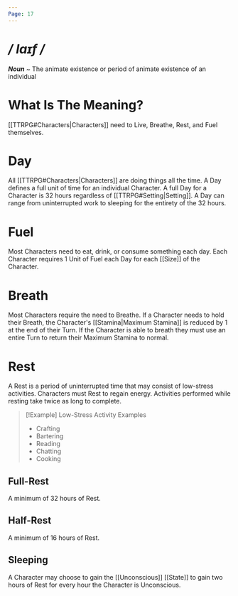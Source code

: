 ```yaml
---
Page: 17
---
```

# */ laɪf /*
***Noun*** ~ The animate existence or period of animate existence of an individual
# What Is The Meaning?
[[TTRPG#Characters|Characters]] need to Live, Breathe, Rest, and Fuel themselves.
# Day
All [[TTRPG#Characters|Characters]] are doing things all the time. A Day defines a full unit of time for an individual Character. A full Day for a Character is 32 hours regardless of [[TTRPG#Setting|Setting]]. A Day can range from uninterrupted work to sleeping for the entirety of the 32 hours.
# Fuel
Most Characters need to eat, drink, or consume something each day. Each Character requires 1 Unit of Fuel each Day for each [[Size]] of the Character.
# Breath
Most Characters require the need to Breathe. If a Character needs to hold their Breath, the Character's [[Stamina|Maximum Stamina]] is reduced by 1 at the end of their Turn. If the Character is able to breath they must use an entire Turn to return their Maximum Stamina to normal.
# Rest
A Rest is a period of uninterrupted time that may consist of low-stress activities. Characters must Rest to regain energy. Activities performed while resting take twice as long to complete.

>[!Example] Low-Stress Activity Examples
>- Crafting
>- Bartering
>- Reading
>- Chatting
>- Cooking
## Full-Rest
A minimum of 32 hours of Rest.
## Half-Rest
A minimum of 16 hours of Rest.
## Sleeping
A Character may choose to gain the [[Unconscious]] [[State]] to gain two hours of Rest for every hour the Character is Unconscious.
